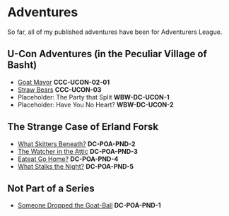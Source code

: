 # Adventures

So far, all of my published adventures have been for Adventurers League.

## U-Con Adventures (in the Peculiar Village of Basht)
* [Goat Mayor](https://www.dmsguild.com/product/341178/CCCUCON0201-The-Goat-Mayor?affiliate_id=171040) **CCC-UCON-02-01**
* [Straw Bears](https://www.dmsguild.com/product/341504/CCCUCON03-The-Straw-Bears?affiliate_id=171040) **CCC-UCON-03**
* Placeholder: The Party that Split **WBW-DC-UCON-1**
* Placeholder: Have You No Heart? **WBW-DC-UCON-2**

## The Strange Case of Erland Forsk
* [What Skitters Beneath?](https://www.dmsguild.com/product/369329/What-Skitters-Beneath-DCPOAPND2?affiliate_id=171040) **DC-POA-PND-2**
* [The Watcher in the Attic](https://www.dmsguild.com/product/369336/The-Watcher-in-the-Attic-DCPOAPND3?affiliate_id=171040) **DC-POA-PND-3**
* [Eateat Go Home?](https://www.dmsguild.com/product/369347/DCPOAPND4-Eateat-Go-Home?affiliate_id=171040) **DC-POA-PND-4**
* [What Stalks the Night?](https://www.dmsguild.com/product/369349/What-Stalks-the-Night-DCPOAPND5?affiliate_id=171040) **DC-POA-PND-5**

## Not Part of a Series
* [Someone Dropped the Goat-Ball](https://www.dmsguild.com/product/354319/Someone-Dropped-the-GoatBall-DCPOAPND1?affiliate_id=171040) **DC-POA-PND-1**
